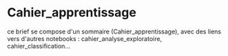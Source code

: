# Cahier_apprentissage
ce  brief se compose d'un sommaire (Cahier_apprentissage), avec des liens vers d'autres notebooks : cahier_analyse_exploratoire, cahier_classification...
